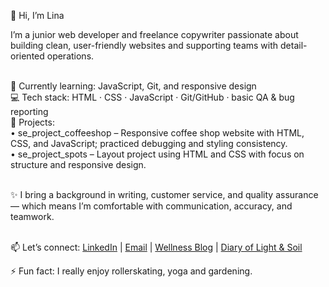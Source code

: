 👋 Hi, I’m Lina 

I’m a junior web developer and freelance copywriter passionate about building clean, user-friendly websites and supporting teams with detail-oriented operations.

<br>🌱 Currently learning: JavaScript, Git, and responsive design
<br>💻 Tech stack: HTML · CSS · JavaScript · Git/GitHub · basic QA & bug reporting
<br>📂 Projects:
	<br>•	se_project_coffeeshop – Responsive coffee shop website with HTML, CSS, and JavaScript; practiced debugging and styling consistency.
	<br>•	se_project_spots – Layout project using HTML and CSS with focus on structure and responsive design.

<br>✨ I bring a background in writing, customer service, and quality assurance — which means I’m comfortable with communication, accuracy, and teamwork.

<br>📫 Let’s connect: 
[LinkedIn](https://linkedin.com/in/lina-macias/) | [Email](mailto:linamacias888@gmail.com) | [Wellness Blog](wellnessdevstudio.wordpress.com) | [Diary of Light & Soil](diaryoflightandsoil.wordpress.com)


⚡ Fun fact: I really enjoy rollerskating, yoga and gardening.

